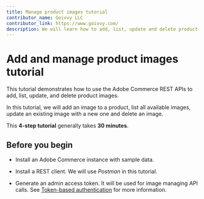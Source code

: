 ```yaml
---
title: Manage product images tutorial
contributor_name: Goivvy LLC
contributor_link: https://www.goivvy.com/
description: We will learn how to add, list, update and delete product images.
--- 
```

 
# Add and manage product images tutorial

This tutorial demonstrates how to use the Adobe Commerce REST APIs to add, list, update, and delete product images.

In this tutorial, we will add an image to a product, list all available images, update an existing image with a new one and delete an image.

This **4-step tutorial** generally takes **30 minutes**.

## Before you begin

*  Install an Adobe Commerce instance with sample data.

*  Install a REST client. We will use _Postman_ in this tutorial.

*  Generate an admin access token. It will be used for image managing API calls. See [Token-based authentication](https://developer.adobe.com/commerce/webapi/get-started/authentication/gs-authentication-token/) for more information.
